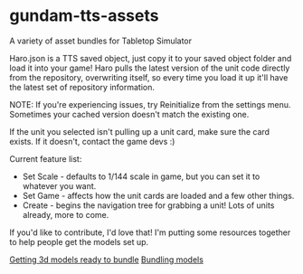 # gundam-tts-assets
A variety of asset bundles for Tabletop Simulator

Haro.json is a TTS saved object, just copy it to your saved object folder and load it into your game!
Haro pulls the latest version of the unit code directly from the repository, overwriting itself, so every time you load it up it'll have the latest set of repository information.

NOTE: If you're experiencing issues, try Reinitialize from the settings menu.  Sometimes your cached version doesn't match the existing one.

If the unit you selected isn't pulling up a unit card, make sure the card exists.  If it doesn't, contact the game devs :) 

Current feature list:
* Set Scale - defaults to 1/144 scale in game, but you can set it to whatever you want.
* Set Game - affects how the unit cards are loaded and a few other things.
* Create - begins the navigation tree for grabbing a unit!  Lots of units already, more to come.

If you'd like to contribute, I'd love that!  I'm putting some resources together to help people get the models set up.

[Getting 3d models ready to bundle](https://github.com/ScornMandark/gundam-tts-assets/blob/main/contributing/3d%20Model%20Prep%20Instructions.md)
[Bundling models](https://github.com/ScornMandark/gundam-tts-assets/blob/main/contributing/Unity%20Asset%20Bundling.md)
